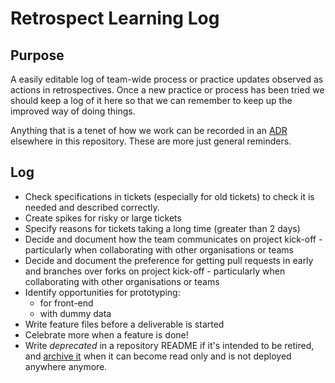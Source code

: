 # Retrospect Learning Log

## Purpose
A easily editable log of team-wide process or practice updates observed as actions in retrospectives. Once a new practice or process has been tried we should keep a log of it here so that we can remember to keep up the improved way of doing things.

Anything that is a tenet of how we work can be recorded in an [ADR](https://github.com/elifesciences/tech-team/tree/master/adr) elsewhere in this repository. These are more just general reminders.

## Log

- Check specifications in tickets (especially for old tickets) to check it is needed and described correctly.
- Create spikes for risky or large tickets
- Specify reasons for tickets taking a long time (greater than 2 days)
- Decide and document how the team communicates on project kick-off - particularly when collaborating with other organisations or teams
- Decide and document the preference for getting pull requests in early and branches over forks on project kick-off - particularly when collaborating with other organisations or teams
- Identify opportunities for prototyping:
  - for front-end
  - with dummy data
- Write feature files before a deliverable is started
- Celebrate more when a feature is done!
- Write _deprecated_ in a repository README if it's intended to be retired, and [archive it](https://help.github.com/articles/archiving-repositories/) when it can become read only and is not deployed anywhere anymore.
